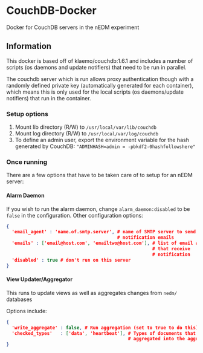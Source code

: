 CouchDB-Docker
==============

Docker for CouchDB servers in the nEDM experiment

## Information

This docker is based off of klaemo/couchdb:1.6.1 and includes a number of
scripts (os daemons and update notifiers) that need to be run in parallel.

The couchdb server which is run allows proxy authentication though with a
randomly defined private key (automatically generated for each container),
which means this is only used for the local scripts (os daemons/update
notifiers) that run in the container.

### Setup options

1. Mount lib directory (R/W) to `/usr/local/var/lib/couchdb`
1. Mount log directory (R/W) to `/usr/local/var/log/couchdb`
1. To define an admin user, export the environment variable for the hash
generated by CouchDB: `"ADMINHASH=admin = -pbkdf2-0hashfollowshere"`

### Once running

There are a few options that have to be taken care of to setup for an nEDM
server:

#### Alarm Daemon

If you wish to run the alarm daemon, change `alarm_daemon:disabled` to be
`false` in the configuration.  Other configuration options:

```json
{
  'email_agent' : 'name.of.smtp.server', # name of SMTP server to send
                                         # notification emails
  'emails' : ['email@host.com', 'emailtwo@host.com'], # list of email addresses
													  # that receive
													  # notification
  'disabled' : true # don't run on this server
}
```

#### View Updater/Aggregator

This runs to update views as well as aggregates changes from `nedm/` databases

Options include:

```json
{
  'write_aggregate' : false, # Run aggregation (set to true to do this)
  'checked_types'   : ['data', 'heartbeat'], # Types of documents that are
											 # aggregated into the aggregate db
}
```

